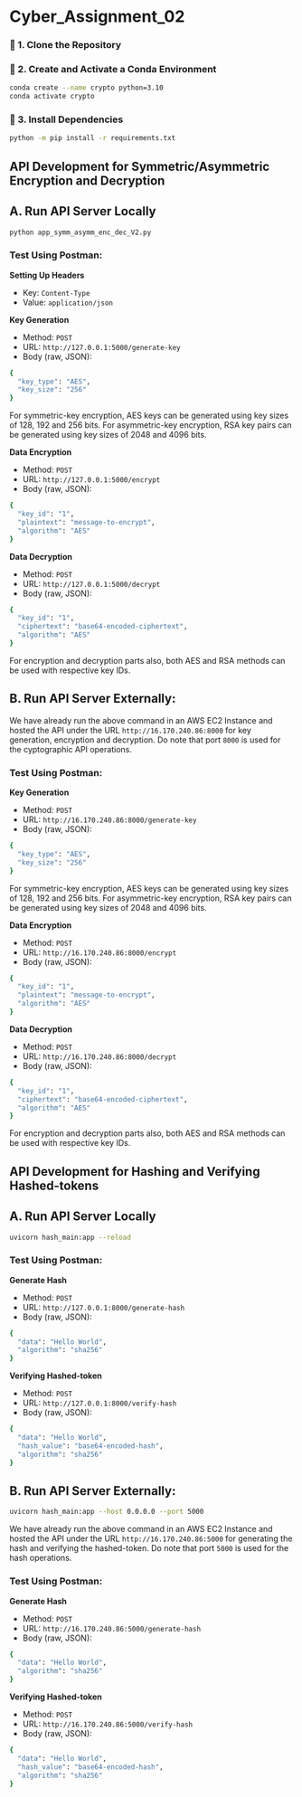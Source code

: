 # Cyber_Assignment_02

### 🔹 1. Clone the Repository

### 🔹 2. Create and Activate a Conda Environment
```bash
conda create --name crypto python=3.10
conda activate crypto
```

### 🔹 3. Install Dependencies
```bash
python -m pip install -r requirements.txt
```

## API Development for Symmetric/Asymmetric Encryption and Decryption

## **A. Run API Server Locally**
```bash
python app_symm_asymm_enc_dec_V2.py
```
### **Test Using Postman**:

**Setting Up Headers**
* Key: ```Content-Type```
* Value: ```application/json```
  
**Key Generation**
* Method: ```POST```
* URL: ```http://127.0.0.1:5000/generate-key```
* Body (raw, JSON):
```bash
{
  "key_type": "AES",
  "key_size": "256"
}
```
For symmetric-key encryption, AES keys can be generated using key sizes of 128, 192 and 256 bits. For asymmetric-key encryption, RSA key pairs can be generated using key sizes of 2048 and 4096 bits.

**Data Encryption**
* Method: ```POST```
* URL: ```http://127.0.0.1:5000/encrypt```
* Body (raw, JSON):
```bash
{
  "key_id": "1",
  "plaintext": "message-to-encrypt",
  "algorithm": "AES"
}
```

**Data Decryption**
* Method: ```POST```
* URL: ```http://127.0.0.1:5000/decrypt```
* Body (raw, JSON):
```bash
{
  "key_id": "1",
  "ciphertext": "base64-encoded-ciphertext",
  "algorithm": "AES"
}
```
For encryption and decryption parts also, both AES and RSA methods can be used with respective key IDs.

## **B. Run API Server Externally**:
We have already run the above command in an AWS EC2 Instance and hosted the API under the URL ```http://16.170.240.86:8000``` for key generation, encryption and decryption. Do note that port `8000` is used for the cyptographic API operations. 

### **Test Using Postman**:

**Key Generation**
* Method: ```POST```
* URL: ```http://16.170.240.86:8000/generate-key```
* Body (raw, JSON):
```bash
{
  "key_type": "AES",
  "key_size": "256"
}
```
For symmetric-key encryption, AES keys can be generated using key sizes of 128, 192 and 256 bits. For asymmetric-key encryption, RSA key pairs can be generated using key sizes of 2048 and 4096 bits.

**Data Encryption**
* Method: ```POST```
* URL: ```http://16.170.240.86:8000/encrypt```
* Body (raw, JSON):
```bash
{
  "key_id": "1",
  "plaintext": "message-to-encrypt",
  "algorithm": "AES"
}
```

**Data Decryption**
* Method: ```POST```
* URL: ```http://16.170.240.86:8000/decrypt```
* Body (raw, JSON):
```bash
{
  "key_id": "1",
  "ciphertext": "base64-encoded-ciphertext",
  "algorithm": "AES"
}
```
For encryption and decryption parts also, both AES and RSA methods can be used with respective key IDs.

## API Development for Hashing and Verifying Hashed-tokens

## **A. Run API Server Locally**
```bash
uvicorn hash_main:app --reload
```
### **Test Using Postman**:

**Generate Hash**
* Method: ```POST```
* URL: ```http://127.0.0.1:8000/generate-hash```
* Body (raw, JSON):
```bash
{
  "data": "Hello World",
  "algorithm": "sha256"
}
```

**Verifying Hashed-token**
* Method: ```POST```
* URL: ```http://127.0.0.1:8000/verify-hash```
* Body (raw, JSON):
```bash
{
  "data": "Hello World",
  "hash_value": "base64-encoded-hash",
  "algorithm": "sha256"
}
```

## **B. Run API Server Externally**:
```bash
uvicorn hash_main:app --host 0.0.0.0 --port 5000
```
We have already run the above command in an AWS EC2 Instance and hosted the API under the URL ```http://16.170.240.86:5000``` for generating the hash and verifying the hashed-token. Do note that port `5000` is used for the hash operations. 

### **Test Using Postman**:

**Generate Hash**
* Method: ```POST```
* URL: ```http://16.170.240.86:5000/generate-hash```
* Body (raw, JSON):
```bash
{
  "data": "Hello World",
  "algorithm": "sha256"
}
```

**Verifying Hashed-token**
* Method: ```POST```
* URL: ```http://16.170.240.86:5000/verify-hash```
* Body (raw, JSON):
```bash
{
  "data": "Hello World",
  "hash_value": "base64-encoded-hash",
  "algorithm": "sha256"
}
```

